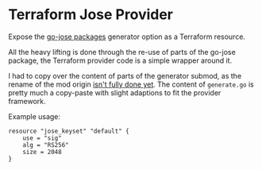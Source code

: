 # Terraform Jose Provider

Expose the [go-jose packages](https://github.com/go-jose/go-jose) generator option as a Terraform resource.

All the heavy lifting is done through the re-use of parts of the go-jose package, the Terraform provider
code is a simple wrapper around it. 

I had to copy over the content of parts of the generator submod, as the rename of the mod origin 
[isn't fully done yet](https://github.com/go-jose/go-jose/pull/1). The content of `generate.go` is pretty
much a copy-paste with slight adaptions to fit the provider framework.

Example usage:

```
resource "jose_keyset" "default" {
    use = "sig"
    alg = "RS256"
    size = 2048
}
```
